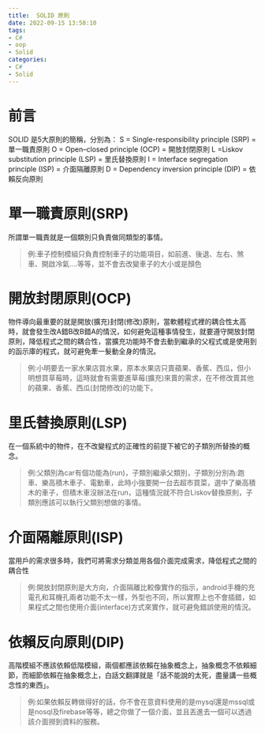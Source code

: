 ```yaml
---
title:  SOLID 原則
date: 2022-09-15 13:58:10
tags: 
- C#
- oop
- Solid
categories: 
- C#
- Solid
---
```


# 前言
SOLID 是5大原則的簡稱，分別為：
S = Single-responsibility principle (SRP) = 單一職責原則
O = Open–closed principle (OCP) = 開放封閉原則
L =Liskov substitution principle (LSP) = 里氏替換原則
I = Interface segregation principle (ISP) = 介面隔離原則
D = Dependency inversion principle (DIP) = 依賴反向原則

<!--more-->
# 單一職責原則(SRP)
所謂單一職責就是一個類別只負責做同類型的事情。

>例:車子控制模組只負責控制車子的功能項目，如前進、後退、左右、煞車、開啟冷氣....等等，並不會去改變車子的大小或是顏色

# 開放封閉原則(OCP)
物件導向最重要的就是開放(擴充)封閉(修改)原則，當軟體程式裡的耦合性太高時，就會發生改A錯B改B錯A的情況，如何避免這種事情發生，就要遵守開放封閉原則，降低程式之間的耦合性，當擴充功能時不會去動到繼承的父程式或是使用到的函示庫的程式，就可避免牽一髮動全身的情況。

>例:小明要去一家水果店買水果，原本水果店只賣蘋果、香蕉、西瓜，但小明想買草莓時，這時就會有需要進草莓(擴充)來賣的需求，在不修改賣其他的蘋果、香蕉、西瓜(封閉修改)的功能下。

# 里氏替換原則(LSP) 
在一個系統中的物件，在不改變程式的正確性的前提下被它的子類別所替換的概念。

>例:父類別為car有個功能為(run)，子類別繼承父類別，子類別分別為:跑車、樂高積木車子、電動車，此時小強要開一台去超市買菜，選中了樂高積木的車子，但積木車沒辦法在run，這種情況就不符合Liskov替換原則，子類別應該可以執行父類別想做的事情。

# 介面隔離原則(ISP)
當用戶的需求很多時，我們可將需求分類並用各個介面完成需求，降低程式之間的耦合性

>例:開放封閉原則是大方向，介面隔離比較像實作的指示，android手機的充電孔和耳機孔兩者功能不太一樣，外型也不同，所以實際上也不會插錯，如果程式之間也使用介面(interface)方式來實作，就可避免錯誤使用的情況。


# 依賴反向原則(DIP)
高階模組不應該依賴低階模組，兩個都應該依賴在抽象概念上，抽象概念不依賴細節，而細節依賴在抽象概念上，白話文翻譯就是「話不能說的太死，盡量講一些概念性的東西」。

>例:如果依賴反轉做得好的話，你不會在意資料使用的是mysql還是mssql或是nosql及firebase等等，總之你做了一個介面，並且丟進去一個可以透過該介面撈到資料的服務。



